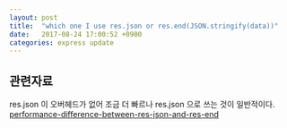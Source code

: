 ```yaml
---
layout: post
title:  "which one I use res.json or res.end(JSON.stringify(data))"
date:   2017-08-24 17:00:52 +0900
categories: express update
---
```


## 관련자료

res.json 이 오버헤드가 없어 조금 더 빠르나 res.json 으로 쓰는 것이 일반적이다.  
[performance-difference-between-res-json-and-res-end]


[performance-difference-between-res-json-and-res-end]: https://stackoverflow.com/questions/22816856/performance-difference-between-res-json-and-res-end 